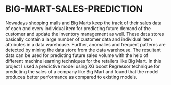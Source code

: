 # BIG-MART-SALES-PREDICTION

Nowadays shopping malls and Big Marts keep the track of their sales data of each and every individual item for
predicting future demand of the customer and update the inventory management as well. These data stores basically contain a
large number of customer data and individual item attributes in a data warehouse. Further, anomalies and frequent patterns are
detected by mining the data store from the data warehouse. The resultant data can be used for predicting future sales volume with
the help of different machine learning techniques for the retailers like Big Mart. In this project I used a predictive model
using XG boost Regressor technique for predicting the sales of a company like Big Mart and found that the model produces better
performance as compared to existing models.
